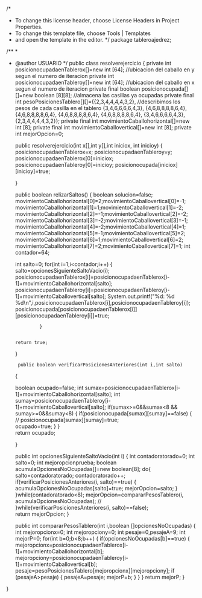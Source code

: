 /*
 * To change this license header, choose License Headers in Project Properties.
 * To change this template file, choose Tools | Templates
 * and open the template in the editor.
 */
package tableroajedrez;



/**
 *
 * @author USUARIO
 */
public class resolverejercicio {
    private    int posicionocupadaenTablerox[]=new int [64]; //ubicacion del caballo en y segun el numero de iteracion
    private    int posicionocupadaenTableroy[]=new int [64]; //ubicacion del caballo en x segun el numero de iteracion
    private final   boolean posicionocupada[][]=new boolean [8][8]; //almacena las casillas ya ocupadas
    private final int pesoPosicionesTablero[][]={{2,3,4,4,4,4,3,2}, //describimos los pesos de cada casilla en el tablero
                                                 {3,4,6,6,6,6,4,3},
                                                 {4,6,8,8,8,8,6,4},
                                                 {4,6,8,8,8,8,6,4},
                                                 {4,6,8,8,8,8,6,4},
                                                 {4,6,8,8,8,8,6,4},
                                                 {3,4,6,6,6,6,4,3},
                                                 {2,3,4,4,4,4,3,2}}; 
    private  final  int movimientoCaballohorizontal[]=new int [8];
    private  final int movimientoCaballovertical[]=new int [8];
    private int mejorOpcion=0;
    
    public resolverejercicio(int x[],int y[],int iniciox, int inicioy)
    {
    posicionocupadaenTablerox=x;
    posicionocupadaenTableroy=y;
    posicionocupadaenTablerox[0]=iniciox;
    posicionocupadaenTableroy[0]=inicioy;
    posicionocupada[iniciox][inicioy]=true;
  
    
    }
    
    public boolean relizarSaltos()
    {
     boolean solucion=false;
     movimientoCaballohorizontal[0]=2;movimientoCaballovertical[0]=-1;
     movimientoCaballohorizontal[1]=1;movimientoCaballovertical[1]=-2;
     movimientoCaballohorizontal[2]=-1;movimientoCaballovertical[2]=-2;
     movimientoCaballohorizontal[3]=-2;movimientoCaballovertical[3]=-1;
     movimientoCaballohorizontal[4]=-2;movimientoCaballovertical[4]=1;
     movimientoCaballohorizontal[5]=-1;movimientoCaballovertical[5]=2;
     movimientoCaballohorizontal[6]=1;movimientoCaballovertical[6]=2;
     movimientoCaballohorizontal[7]=2;movimientoCaballovertical[7]=1;
     int contador=64;

     int salto=0;
                for(int i=1;i<contador;i++)
                {
                    salto=opcionesSiguienteSaltoVacio(i);  
                    posicionocupadaenTablerox[i]=posicionocupadaenTablerox[i-1]+movimientoCaballohorizontal[salto];
                    posicionocupadaenTableroy[i]=posicionocupadaenTableroy[i-1]+movimientoCaballovertical[salto];
                    System.out.printf("%d: %d %d\n",i,posicionocupadaenTablerox[i],posicionocupadaenTableroy[i]); 
                    posicionocupada[posicionocupadaenTablerox[i]][posicionocupadaenTableroy[i]]=true;
                      
                }
             
            
       return true;
    }
    
        public boolean verificarPosicionesAnteriores(int i,int salto)
    {
   
    boolean ocupado=false;
    int sumax=posicionocupadaenTablerox[i-1]+movimientoCaballohorizontal[salto];
    int sumay=posicionocupadaenTableroy[i-1]+movimientoCaballovertical[salto];
            if(sumax>=0&&sumax<8 && sumay>=0&&sumay<8)
            {
                if(posicionocupada[sumax][sumay]==false) 
                {
//                    posicionocupada[sumax][sumay]=true;              
                    ocupado=true;
                }
            }           
    return ocupado;
        
    }
        
    public int opcionesSiguienteSaltoVacio(int i)
    {
     int contadoratorado=0;
     int salto=0;
     int mejoropcionprueba;
     boolean acumulaOpcionesNoOcupadas[]=new boolean[8];
     do{
           salto=contadoratorado;
           contadoratorado++;       
           if(verificarPosicionesAnteriores(i, salto)==true)
           {
               acumulaOpcionesNoOcupadas[salto]=true;
               mejorOpcion=salto;
           }
        }while(contadoratorado<8); 
        mejorOpcion=compararPesosTablero(i, acumulaOpcionesNoOcupadas);
//        }while(verificarPosicionesAnteriores(i, salto)==false);   
     return mejorOpcion;
    }
    
    
    public int compararPesosTablero(int i,boolean []opcionesNoOcupadas)
    {
        int mejoropcionx=0;
        int mejoropciony=0;
        int pesaje=0,pesajeA=9;
        int mejorP=0;
        for(int b=0;b<8;b++)
        {
            if(opcionesNoOcupadas[b]==true)
            {
                mejoropcionx=posicionocupadaenTablerox[i-1]+movimientoCaballohorizontal[b];
                mejoropciony=posicionocupadaenTableroy[i-1]+movimientoCaballovertical[b];
                pesaje=pesoPosicionesTablero[mejoropcionx][mejoropciony];
                if (pesajeA>pesaje)
                {
                    pesajeA=pesaje;
                    mejorP=b;
                }
            }
        }
    return mejorP;
    }
        
        
}
